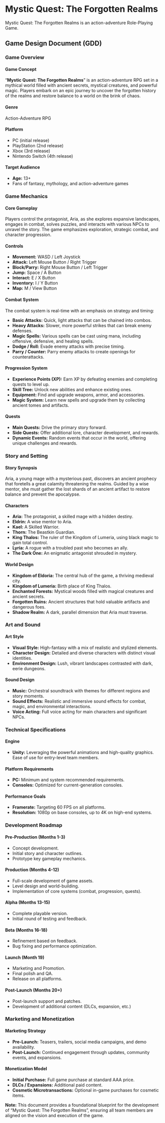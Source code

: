 # Mystic Quest: The Forgotten Realms
Mystic Quest: The Forgotten Realms is an action-adventure Role-Playing Game.

## Game Design Document (GDD)
### Game Overview
#### Game Concept
“**Mystic Quest: The Forgotten Realms**” is an action-adventure RPG set in a mythical world filled with ancient secrets, mystical creatures, and powerful magic. Players embark on an epic journey to uncover the forgotten history of the realms and restore balance to a world on the brink of chaos.

#### Genre
Action-Adventure RPG

#### Platform
-	PC (initial release)
-	PlayStation (2nd release)
-	Xbox (3rd release)
-	Nintendo Switch (4th release)

#### Target Audience
-	**Age:** 13+
-	Fans of fantasy, mythology, and action-adventure games

### Game Mechanics
#### Core Gameplay
Players control the protagonist, Aria, as she explores expansive landscapes, engages in combat, solves puzzles, and interacts with various NPCs to unravel the story. The game emphasizes exploration, strategic combat, and character progression.

#### Controls
-	**Movement:** WASD / Left Joystick
-	**Attack:** Left Mouse Button / Right Trigger
-	**Block/Parry:** Right Mouse Button / Left Trigger
-	**Jump:** Space / A Button
-	**Interact:** E / X Button
-	**Inventory:** I / Y Button
-	**Map:** M / View Button

#### Combat System
The combat system is real-time with an emphasis on strategy and timing:
-	**Basic Attacks:** Quick, light attacks that can be chained into combos.
-	**Heavy Attacks:** Slower, more powerful strikes that can break enemy defenses.
-	**Magic Spells:** Various spells can be cast using mana, including offensive, defensive, and healing spells.
-	**Dodge / Roll:** Evade enemy attacks with precise timing.
-	**Parry / Counter:** Parry enemy attacks to create openings for counterattacks.

#### Progression System
-	**Experience Points (XP):** Earn XP by defeating enemies and completing quests to level up.
-	**Skill Tree:** Unlock new abilities and enhance existing ones.
-	**Equipment:** Find and upgrade weapons, armor, and accessories.
-	**Magic System:** Learn new spells and upgrade them by collecting ancient tomes and artifacts.

#### Quests
-	**Main Quests:** Drive the primary story forward.
-	**Side Quests:** Offer additional lore, character development, and rewards.
-	**Dynamic Events:** Random events that occur in the world, offering unique challenges and rewards.

### Story and Setting
#### Story Synopsis
Aria, a young mage with a mysterious past, discovers an ancient prophecy that foretells a great calamity threatening the realms. Guided by a wise mentor, she must gather the lost shards of an ancient artifact to restore balance and prevent the apocalypse.

#### Characters
-	**Aria:** The protagonist, a skilled mage with a hidden destiny.
-	**Eldrin:** A wise mentor to Aria.
-	**Kael:** A Skilled Warrior.
-	**Thorn:** The Beastkin Guardian.
-	**King Thalos:** The ruler of the Kingdom of Lumeria, using black magic to gain total control.
-	**Lyria:** A rogue with a troubled past who becomes an ally.
-	**The Dark One:** An enigmatic antagonist shrouded in mystery.

#### World Design
-	**Kingdom of Eldoria:** The central hub of the game, a thriving medieval city.
-	**Kingdom of Lumeria:** Birth place of King Thalos.
-	**Enchanted Forests:** Mystical woods filled with magical creatures and ancient secrets.
-	**Forgotten Ruins:** Ancient structures that hold valuable artifacts and dangerous foes.
-	**Shadow Realm:** A dark, parallel dimension that Aria must traverse.

### Art and Sound
#### Art Style
-	**Visual Style:** High-fantasy with a mix of realistic and stylized elements.
-	**Character Design:** Detailed and diverse characters with distinct visual identities.
-	**Environment Design:** Lush, vibrant landscapes contrasted with dark, eerie dungeons.

#### Sound Design
-	**Music:** Orchestral soundtrack with themes for different regions and story moments.
-	**Sound Effects:** Realistic and immersive sound effects for combat, magic, and environmental interactions.
-	**Voice Acting:** Full voice acting for main characters and significant NPCs.

### Technical Specifications
#### Engine
-	**Unity:** Leveraging the powerful animations and high-quality graphics. Ease of use for entry-level team members.

#### Platform Requirements
-	**PC:** Minimum and system recommended requirements.
-	**Consoles:** Optimized for current-generation consoles.

#### Performance Goals
-	**Framerate:** Targeting 60 FPS on all platforms.
-	**Resolution:** 1080p on base consoles, up to 4K on high-end systems.

### Development Roadmap
#### Pre-Production (Months 1-3)
-	Concept development.
-	Initial story and character outlines.
-	Prototype key gameplay mechanics.

#### Production (Months 4-12)
-	Full-scale development of game assets.
-	Level design and world-building.
-	Implementation of core systems (combat, progression, quests).

#### Alpha (Months 13-15)
-	Complete playable version.
-	Initial round of testing and feedback.

#### Beta (Months 16-18)
-	Refinement based on feedback.
-	Bug fixing and performance optimization.

#### Launch (Month 19)
-	Marketing and Promotion.
-	Final polish and QA.
-	Release on all platforms.

#### Post-Launch (Months 20+)
-	Post-launch support and patches.
-	Development of additional content (DLCs, expansion, etc.)

### Marketing and Monetization
#### Marketing Strategy
-	**Pre-Launch:** Teasers, trailers, social media campaigns, and demo availability.
-	**Post-Launch:** Continued engagement through updates, community events, and expansions.

#### Monetization Model
-	**Initial Purchase:** Full game purchase at standard AAA price.
-	**DLCs / Expansions:** Additional paid content.
-	**Cosmetic Microtransactions:** Optional in-game purchases for cosmetic items.

**Note:** This document provides a foundational blueprint for the development of “Mystic Quest: The Forgotten Realms”, ensuring all team members are aligned on the vision and execution of the game.
